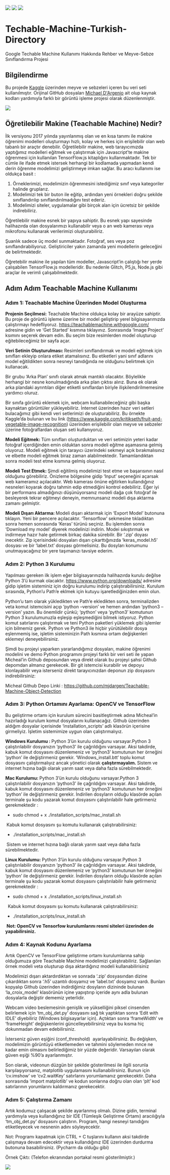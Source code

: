 ![](https://img.shields.io/badge/Python-3776AB?style=for-the-badge&logo=python&logoColor=white)
![](https://img.shields.io/badge/TensorFlow-FF6F00?style=for-the-badge&logo=TensorFlow&logoColor=white)
![](https://img.shields.io/badge/OpenCV-27338e?style=for-the-badge&logo=OpenCV&logoColor=white)
![]()
# Techable-Machine-Turkish-Directory
Google Techable Machine Kullanımı Hakkında Rehber ve Meyve-Sebze Sınıflandırma Projesi

<h2> Bilgilendirme </h2>
<p>Bu projede <a href="https://www.kaggle.com/kritikseth/fruit-and-vegetable-image-recognition/">Kaggle</a> üzerinden meyve ve sebzeleri içeren bu veri seti kullanılmıştır. Orijinal GitHub dosyaları <a href="https://github.com/mjdargen/Teachable-Machine-Object-Detection/">Michael D'Argenio</a> ait olup kaynak kodları yardımıyla farklı bir görüntü işleme projesi olarak düzenlenmiştir.</p>
<img src="img/3.png">
<h2> Öğretilebilir Makine (Teachable Machine) Nedir?</h2>
<p>İlk versiyonu 2017 yılında yayınlanmış olan ve en kısa tanımı ile makine öğrenimi modelleri oluşturmayı hızlı, kolay ve herkes için erişilebilir olan web tabanlı bir araçtır denebilir. Öğretilebilir makine, web tarayıcımızda yaptığımız modelleri eğitmek ve çalıştırmak için Javascript’te makine öğrenmesi için kullanılan TensorFlow.js kitaplığını kullanmaktadır. Tek bir cümle ile ifade etmek istersek herhangi bir kodlamada yapmadan kendi derin öğrenme modelimizi geliştirmeye imkan sağlar. Bu aracı kullanımı ise oldukça basit :</p>
<p> <ol>
    <li>Örneklerimizi, modelimizin öğrenmesini istediğimiz sınıf veya kategoriler halinde gruplarız.</li>
    <li>Modelimizi tek bir buton ile eğitip, ardından yeni örnekleri doğru şekilde sınıflandırılıp sınıflandırılmadığını test ederiz.</li>
    <li>Modelimizi siteler, uygulamalar gibi birçok alan için ücretsiz bir şekilde indirebiliriz.</li>
  </ol>
<p> Öğretilebilir makine esnek bir yapıya sahiptir. Bu esnek yapı sayesinde halihazırda olan dosyalarımızı kullanabilir veya o an web kamerası veya mikrofonu kullanarak verilerimizi oluşturabiliriz.</p>  
<p> Şuanlık sadece üç model sunmaktadır. Fotoğraf, ses veya poz sınıflandırabiliyoruz. Geliştiriciler yakın zamanda yeni modellerin geleceğini de belirtmektedir.</p>  
<p> Öğretebilir makine ile yapılan tüm modeller, Javascript’in çalıştığı her yerde çalışabilen TensorFlow.js modelleridir. Bu nedenle Glitch, P5,js, Node.js gibi araçlar ile verimli çalışabilmektedir.</p>  

<h2> Adım Adım Teachable Machine Kullanımı</h2>

<h3>Adım 1: Teachable Machine Üzerinden Model Oluşturma</h3>
<p><strong>Projenin Se&ccedil;ilmesi:</strong> Teachable Machine olduk&ccedil;a kolay bir aray&uuml;ze sahiptir. Bu proje de g&ouml;r&uuml;nt&uuml; işleme &uuml;zerine bir model geliştirip yerel bilgisayarımızda &ccedil;alıştırmayı hedefliyoruz. <a href="https://teachablemachine.withgoogle.com/">https://teachablemachine.withgoogle.com/</a> adresine gidin ve &lsquo;Get Started&rsquo; kısmına tıklayınız. Sonrasında &lsquo;Image Project&rsquo; ksımını se&ccedil;erek devam edin. Bu se&ccedil;im bize resimlerden model oluşturup eğitebileceğimiz bir sayfa a&ccedil;ar.</p>
<p><strong>Veri Setinin Oluşturulması: </strong>Resimleri sınıflandırmak ve modeli eğitmek i&ccedil;in sınıfları ekleyip onlara etiket atamalısınız. Bu etiketleri yani sınıf adlarını model eğitildikten sonra nesneyi tanıdığında ne olduğunu belirtmek i&ccedil;in kullanacak.</p>
<p>Bir grubu &lsquo;Arka Plan&rsquo; sınıfı olarak atmak mantıklı olacaktır. B&ouml;ylelikle herhangi bir nesne konulmadığında arka plan &ccedil;ıktısı alırız. Buna ek olarak arka plandaki ayrıntıları diğer etiketli sınıflardan biriyle ilişkilendirilmemesine yardımcı oluruz.</p>
<p>Bir sınıfa g&ouml;r&uuml;nt&uuml; eklemek i&ccedil;in, webcam kullanabileceğiniz gibi başka kaynaktan g&ouml;r&uuml;nt&uuml;ler y&uuml;kleyebiliriz. İnternet &uuml;zerinden hazır veri setleri bulacağımız gibi kendi veri setlerimizi de oluşturabiliriz. Bu &ouml;rnekte Kaggle&rsquo;da bulunan ve bu link (<a href="https://www.kaggle.com/kritikseth/fruit-and-vegetable-image-recognition">https://www.kaggle.com/kritikseth/fruit-and-vegetable-image-recognition</a>) &uuml;zerinden erişilebilir olan meyve ve sebzeler &uuml;zerine fotoğraflardan oluşan seti kullanıyoruz.</p>
<p><strong>Modeli Eğitmek: </strong>T&uuml;m sınıfları oluşturduktan ve veri setimizin yeteri kadar fotoğraf i&ccedil;erdiğinden emin olduktan sonra modeli eğitme aşamasına gelmiş oluyoruz. Modeli eğitmek i&ccedil;in tarayıcı &uuml;zerindeki sekmeyi a&ccedil;ık bırakmalısınız ve elbette modeli eğitmek biraz zaman alabilmektedir. Tamamlandıktan sonra modeli test etme kısmına gelmiş oluyoruz.</p>
<p><strong>Modeli Test Etmek: </strong>Şimdi eğitilmiş modelimizi test etme ve başarısının nasıl olduğunu g&ouml;rebiliriz. &Ouml;nizleme b&ouml;lgesine gidip &lsquo;Input&rsquo; se&ccedil;eneğini a&ccedil;arsak web kameramız a&ccedil;ılacaktır. Web kamerası &ouml;n&uuml;ne eğitirken kullandığınız nesneleri koyarak doğru tahmin edip etmediğini kontrol edebiliriz. Eğer iyi bir performans almadığınızı d&uuml;ş&uuml;n&uuml;yorsanız modeli dağa &ccedil;ok fotoğraf ile besleyerek tekrar eğitmeyi deneyin, memnunsanız modeli dışa aktarma zamanı gelmiştir.</p>
<p><strong>Modeli Dışarı Aktarma: </strong>Modeli dışarı aktarmak i&ccedil;in &lsquo;Export Model&rsquo; butonuna tıklayın. Yeni bir pencere a&ccedil;ılacaktır. &lsquo;Tensorflow&rsquo; sekmesine tıkladıktan sonra hemen sonrasında &lsquo;Keras&rsquo; t&uuml;r&uuml;n&uuml; se&ccedil;iniz. Bu işlemden sonra &lsquo;Download my model&rsquo; diyerek modelinizi indirin. Modei sıkıştırmak ve indirmeye hazır hale getirmek birka&ccedil; dakika s&uuml;rebilir. Bir &lsquo;.zip&rsquo; doyası inecektir. Zip i&ccedil;erisindeki dosyaları dışarı &ccedil;ıkarttığınızda &lsquo;keras_model.h5&rsquo; dosyası ve bir &lsquo;label.txt&rsquo; dosyası g&ouml;rmelisiniz. Bu dosyları konumunu unutmayacağınız bir yere taşımanızı tavsiye ederim.</p>

<h3>Adım 2: Python 3 Kurulumu</h3>
<p>Yapılması gereken ilk işlem eğer bilgisayarınızda halihazırda kurulu değilse Python 3&rsquo;&uuml; kurmak olacaktır. <a href="https://www.python.org/downloads/">https://www.python.org/downloads/</a> adresine gidip işletim sisteminiz i&ccedil;in doğru kurulumu indirip &ccedil;alıştırabilirsiniz. Kurulum sırasında, Python&rsquo;u Path&rsquo;e eklmek i&ccedil;in kutuyu işaretlediğinizden emin olun.</p>
<p>Python&rsquo;u tam olarak y&uuml;kledikten ve Path&rsquo;e ekledikten sonra, terminalizden veta komut istemcisini a&ccedil;ıp &lsquo;python &ndash;version&rsquo; ve hemen ardından &lsquo;python3 &ndash;version&rsquo; yazın. Bu &ouml;nemlidir &ccedil;&uuml;nk&uuml;; &lsquo;python&rsquo; veya &lsquo;python3&rsquo; komutunun Python 3 kurulumunuzla eşleşip eşleşmediğini bilmek istiyoruz. Python komut satırlarını &ccedil;alıştırmak ve teni Python paketleri y&uuml;klemek gibi işlemler i&ccedil;in bilmemiz gerek. Python ve Python3 ile hi&ccedil;bir y&uuml;r&uuml;t&uuml;lebilir dosya eşlenmemiş ise, işletim sisteminizin Path kısmına ortam değişkenleri eklemeyi deneyebilirsiniz.</p>
<p>Şimdi bu projeyi yaparken yararlandığımız dosyaları, makine &ouml;ğrenimi modelini ve demo Python programını projeyi farklı bir veri seti ile yapan Micheal&rsquo;in Github deposundan veya direkt olarak bu projeyi şahsi Github depomdan almanız gerekecek. Bir git istemcisi kurabilir ve depoyu klonlayabilir veya isterseniz direkt tarayıcınızdan deponun zip dosyasını indirebilirsiniz:</p>
<p>Micheal Github Depo Linki : <a href="https://github.com/mjdargen/Teachable-Machine-Object-Detection">https://github.com/mjdargen/Teachable-Machine-Object-Detection</a></p>

<h3>Adım 3: Python Ortamını Ayarlama: OpenCV ve TensorFlow</h3>

<p>Bu geliştirme ortamı i&ccedil;in kurulum s&uuml;recini basitleştirmek adına Micheal&rsquo;in hazırladığı kurulum komut dosyalarını kullanacağız. Github &uuml;zerinden aldığım dosyalar i&ccedil;erisinde &lsquo;installation_scripts&rsquo; adlı klas&ouml;r&uuml;n i&ccedil;erisine girmeliyiz. İşletim sistemimize uygun olan &ccedil;alıştırmalıyız.</p>
<p><strong>Windows Kurulumu : </strong>Python 3&rsquo;&uuml;n kurulu olduğunu varsayar.Python 3 &ccedil;alıştırılabilir dosyanızın &lsquo;python3&rsquo; ile &ccedil;ağrıldığını varsayar. Aksi takdirde, kabuk komut dosyasını d&uuml;zenlemeniz ve &lsquo;python3&rsquo; komutunun her &ouml;rneğini &lsquo;python&rsquo; ile değiştirmeniz gerekir. &lsquo;Windows_install.btt&rsquo; toplu komut dosyasını &ccedil;alıştırmalıyız ancak y&ouml;netici olarak <strong>&ccedil;alıştırmayalım. </strong>Sistem ve internet hızına bağlı olarak yarım saat veya daha fazla s&uuml;rebilmektedir.</p>
<p><strong>Mac Kurulumu: </strong>Python 3&rsquo;&uuml;n kurulu olduğunu varsayar.Python 3 &ccedil;alıştırılabilir dosyanızın &lsquo;python3&rsquo; ile &ccedil;ağrıldığını varsayar. Aksi takdirde, kabuk komut dosyasını d&uuml;zenlemeniz ve &lsquo;python3&rsquo; komutunun her &ouml;rneğini &lsquo;python&rsquo; ile değiştirmeniz gerekir. İndirilen dosyların olduğu klas&ouml;rde a&ccedil;ılan terminale şu kodu yazarak komut dosyasını &ccedil;alıştırılabilir hale getirmeniz gerekmektedir :</p>
<ul>
<li>sudo chmod + x ./installation_scripts/mac_install.sh&nbsp;</li>
</ul>
<p>&nbsp;Kabuk komut dosyasını şu komutu kullanarak &ccedil;alıştırabilirsiniz:</p>
<ul>
<li>./installation_scripts/mac_install.sh</li>
</ul>
<p>&nbsp;Sistem ve internet hızına bağlı olarak yarım saat veya daha fazla s&uuml;rebilmektedir.</p>
<p><strong>Linux Kurulumu: </strong>Python 3&rsquo;&uuml;n kurulu olduğunu varsayar.Python 3 &ccedil;alıştırılabilir dosyanızın &lsquo;python3&rsquo; ile &ccedil;ağrıldığını varsayar. Aksi takdirde, kabuk komut dosyasını d&uuml;zenlemeniz ve &lsquo;python3&rsquo; komutunun her &ouml;rneğini &lsquo;python&rsquo; ile değiştirmeniz gerekir. İndirilen dosyların olduğu klas&ouml;rde a&ccedil;ılan terminale şu kodu yazarak komut dosyasını &ccedil;alıştırılabilir hale getirmeniz gerekmektedir :</p>
<ul>
<li> sudo chmod + x ./installation_scripts/linux_install.sh</li>
</ul>
<p>&nbsp;&nbsp;Kabuk komut dosyasını şu komutu kullanarak &ccedil;alıştırabilirsiniz:</p>
<ul>
<li>./installation_scripts/inux_install.sh</li>
</ul>
<p>&nbsp;<strong>Not: OpenCV ve Tensorfow kurulumlarını resmi siteleri &uuml;zerinden de yapabilirsiniz.</strong></p>

<h3>Adım 4: Kaynak Kodunu Ayarlama</h3>
<p>Artık OpenCV ve TensorFlow geliştirme ortamı kurulumlarına sahip olduğumuza g&ouml;re Teachable Machine modelimizi &ccedil;alıştırabiliriz. Sağlanılan &ouml;rnek modeli veta oluşturup dışa aktardığınız modeli kullanabilirisiniz</p>
<p>Modelimizi dışarı aktardırdıktan ve sonrada &lsquo;.zip&rsquo; dosyasından dizine &ccedil;ıkardıktan sonra &lsquo;.h5&rsquo; uzantılı dosyamız ve &lsquo;label.txt&rsquo; dosyamız vardı. Bunları kopyalıp Github &uuml;zerinden indirdiğimiz dosyların dizininde bulunan &lsquo;la_croix_model&rsquo; klas&ouml;r&uuml;n&uuml;n i&ccedil;ine yapıştırıp i&ccedil;eride aynı adla bulunan dosyalarla değiştir dememiz yeterlidir.</p>
<p>Webcam video beslemesinin genişlik ve y&uuml;kselliğini piksel cinsenden belirlemek i&ccedil;in &lsquo;tm_obj_det.py&rsquo; dosyasını sağ tık yaptıktan sonra &lsquo;Edit with IDLE&rsquo; diyebiliriz (Windows bilgisayarlar i&ccedil;in). A&ccedil;tıktan sonra &lsquo;frameWidth&rsquo; ve &lsquo;frameHeight&rsquo; değişkenlerini g&uuml;ncelleyebilirsiniz veya bu kısma hi&ccedil; dokunmadan devam edebilirsiniz.</p>
<p>İsterseniz g&uuml;ven eşiğini (conf_threshold)&nbsp; ayarlayabilirsiniz. Bu değişken, modelimizin g&ouml;r&uuml;nt&uuml;y&uuml; etiketlemeden ve tahmini s&ouml;ylemeden mnce ne kadar emin olmasını belirlediğimiz bir y&uuml;zde değeridir. Varsayılan olarak g&uuml;ven eşiği %90&rsquo;a ayarlanmıştır.</p>
<p>Son olarak, videonun d&uuml;zg&uuml;n bir şekilde g&ouml;sterilmesi ile ilgili sorunla karşılaşıyorsanız, matplotlib uygulamasını kullanabilirsiniz. Bunun i&ccedil;in &lsquo;cv.imshow&rsquo; ve &lsquo;cv2.waitKey&rsquo; satırlarını yorumlamanız gerekecektir. Daha sonrasında &lsquo;import matplotlib&rsquo; ve kodun sonlarına doğru olan olan &lsquo;plt&rsquo; kod satırlarının yorumlarını kaldırmanız gerekecektir.</p>

<h3>Adım 5: Çalıştırma Zamanı</h3>
<p>Artık kodumuz &ccedil;alışacak şekilde ayarlanmış olmalı. Dizine gidin, terminal yardımıyla veya kullandığınız bir IDE (T&uuml;mleşik Geliştirme Ortamı) aracılığıyla &lsquo;tm_obj_det.py&rsquo; dosyasını &ccedil;alıştırın. Program, hangi nesneyi tanıdığını etiketleyecek ve nesnenin adını s&ouml;yleyecektir.</p>
<p>Not: Programı kapatmak i&ccedil;in CTRL + C tuşlarını kullanın aksi takdirde &ccedil;alışmaya devam edecektir veya kullandığınız IDE &uuml;zerinden durdurma butonuna basabilirsiniz. (Pycharm da olduğu gibi)</p>
<p>&Ouml;rnek &Ccedil;ıktı: (Telefon ekranından portakal resmi g&ouml;sterilmiştir.)</p>
<img src="img/4.png">

